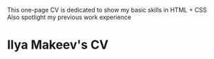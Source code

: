 This one-page CV is dedicated to show my basic skills in HTML + CSS <br>
Also spotlight my previous work experience

# <a><link href="https://cult2rologist.github.io/My-CV/">Ilya Makeev's CV</a>

